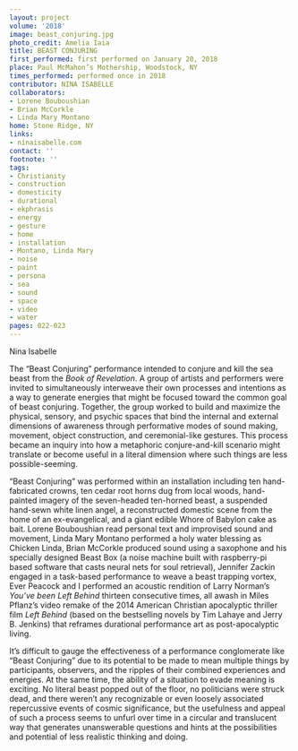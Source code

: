 ```yaml
---
layout: project
volume: '2018'
image: beast_conjuring.jpg
photo_credit: Amelia Iaia
title: BEAST CONJURING
first_performed: first performed on January 20, 2018
place: Paul McMahon’s Mothership, Woodstock, NY
times_performed: performed once in 2018
contributor: NINA ISABELLE
collaborators:
- Lorene Bouboushian
- Brian McCorkle
- Linda Mary Montano
home: Stone Ridge, NY
links:
- ninaisabelle.com
contact: ''
footnote: ''
tags:
- Christianity
- construction
- domesticity
- durational
- ekphrasis
- energy
- gesture
- home
- installation
- Montano, Linda Mary
- noise
- paint
- persona
- sea
- sound
- space
- video
- water
pages: 022-023
---
```


Nina Isabelle

The “Beast Conjuring” performance intended to conjure and kill the sea beast from the _Book of Revelation_. A group of artists and performers were invited to simultaneously interweave their own processes and intentions as a way to generate energies that might be focused toward the common goal of beast conjuring. Together, the group worked to build and maximize the physical, sensory, and psychic spaces that bind the internal and external dimensions of awareness through performative modes of sound making, movement, object construction, and ceremonial-like gestures. This process became an inquiry into how a metaphoric conjure-and-kill scenario might translate or become useful in a literal dimension where such things are less possible-seeming.

“Beast Conjuring” was performed within an installation including ten hand-fabricated crowns, ten cedar root horns dug from local woods, hand-painted imagery of the seven-headed ten-horned beast, a suspended hand-sewn white linen angel, a reconstructed domestic scene from the home of an ex-evangelical, and a giant edible Whore of Babylon cake as bait. Lorene Bouboushian read personal text and improvised sound and movement, Linda Mary Montano performed a holy water blessing as Chicken Linda, Brian McCorkle produced sound using a saxophone and his specially designed Beast Box (a noise machine built with raspberry-pi based software that casts neural nets for soul retrieval), Jennifer Zackin engaged in a task-based performance to weave a beast trapping vortex, Ever Peacock and I performed an acoustic rendition of Larry Norman’s _You’ve been Left Behind_ thirteen consecutive times, all awash in Miles Pflanz’s video remake of the 2014 American Christian apocalyptic thriller film _Left Behind_ (based on the bestselling novels by Tim Lahaye and Jerry B. Jenkins) that reframes durational performance art as post-apocalyptic living.

It’s difficult to gauge the effectiveness of a performance conglomerate like “Beast Conjuring” due to its potential to be made to mean multiple things by participants, observers, and the ripples of their combined experiences and energies. At the same time, the ability of a situation to evade meaning is exciting. No literal beast popped out of the floor, no politicians were struck dead, and there weren’t any recognizable or even loosely associated repercussive events of cosmic significance, but the usefulness and appeal of such a process seems to unfurl over time in a circular and translucent way that generates unanswerable questions and hints at the possibilities and potential of less realistic thinking and doing.
